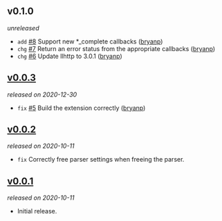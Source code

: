 ## v0.1.0

*unreleased*

  * `add` [#8](https://github.com/metabahn/llhttp/pull/8) Support new *_complete callbacks ([bryanp](https://github.com/bryanp))
  * `chg` [#7](https://github.com/metabahn/llhttp/pull/7) Return an error status from the appropriate callbacks ([bryanp](https://github.com/bryanp))
  * `chg` [#6](https://github.com/metabahn/llhttp/pull/6) Update llhttp to 3.0.1 ([bryanp](https://github.com/bryanp))

## [v0.0.3](https://github.com/metabahn/llhttp/releases/tag/v0.0.3)

*released on 2020-12-30*

  * `fix` [#5](https://github.com/metabahn/llhttp/pull/5) Build the extension correctly ([bryanp](https://github.com/bryanp))

## [v0.0.2](https://github.com/metabahn/llhttp/releases/tag/v0.0.2)

*released on 2020-10-11*

  * `fix` Correctly free parser settings when freeing the parser.

## [v0.0.1](https://github.com/metabahn/llhttp/releases/tag/v0.0.1)

*released on 2020-10-11*

  * Initial release.



